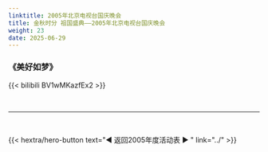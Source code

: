 ```yaml
---
linktitle: 2005年北京电视台国庆晚会
title: 金秋时分 祖国盛典——2005年北京电视台国庆晚会
weight: 23
date: 2025-06-29
---
```


### 《美好如梦》

{{< bilibili BV1wMKazfEx2 >}}

<br>
<hr>
<br>


{{< hextra/hero-button text="◀ 返回2005年度活动表 ▶ " link="../" >}}